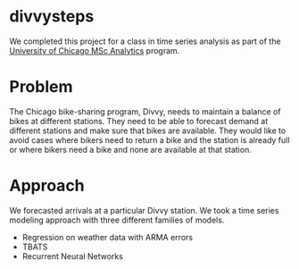 # divvysteps
We completed this project for a class in time series analysis as part of the [University of Chicago MSc Analytics](https://grahamschool.uchicago.edu/credit/master-science-analytics/index) program. 

# Problem
The Chicago bike-sharing program, Divvy, needs to maintain a balance of bikes at different stations. They need to be able to forecast demand at different stations and make sure that bikes are available. They would like to avoid cases where bikers need to return a bike and the station is already full or where bikers need a bike and none are available at that station. 

# Approach
We forecasted arrivals at a particular Divvy station. We took a time series modeling approach with three different families of models.
* Regression on weather data with ARMA errors
* TBATS
* Recurrent Neural Networks

